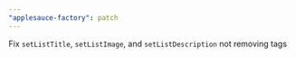 ```yaml
---
"applesauce-factory": patch
---
```


Fix `setListTitle`, `setListImage`, and `setListDescription` not removing tags

